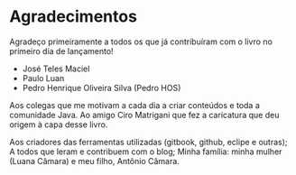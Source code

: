 # Agradecimentos



Agradeço primeiramente a todos os que já contribuíram com o livro no primeiro dia de lançamento!

* José Teles Maciel
* Paulo Luan
* Pedro Henrique Oliveira Silva \(Pedro HOS\)

Aos colegas que me motivam a cada dia a criar conteúdos e toda a comunidade Java. Ao amigo Ciro Matrigani que fez a caricatura que deu origem à capa desse livro.

Aos criadores das ferramentas utilizadas \(gitbook, github, eclipe e outras\); A todos que leram e contribuem com o blog;
Minha família: minha mulher \(Luana Câmara\) e meu filho, Antônio Câmara.


